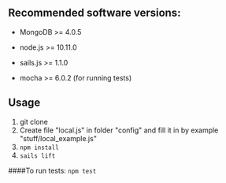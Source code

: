 **Recommended software versions:**
----

* MongoDB >= 4.0.5

* node.js >= 10.11.0

* sails.js >= 1.1.0

* mocha >= 6.0.2 (for running tests)


**Usage**
----

1. git clone
2. Create file "local.js" in folder "config" and fill it in by example "stuff/local_example.js"
3. `npm install`
4. `sails lift`

####To run tests:
`npm test`
